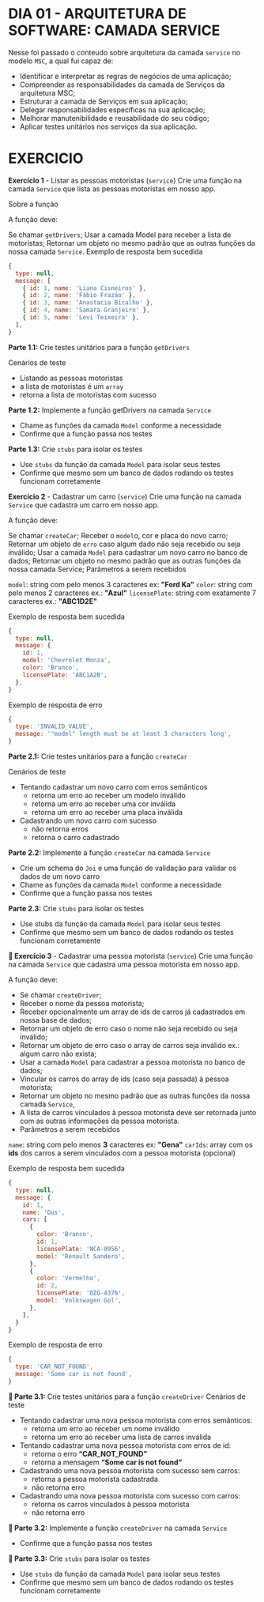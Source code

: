 # DIA 01 - ARQUITETURA DE SOFTWARE: CAMADA SERVICE

Nesse foi passado o conteudo sobre arquitetura da camada `service` no modelo `MSC`, a qual fui capaz de:

- Identificar e interpretar as regras de negócios de uma aplicação;
- Compreender as responsabilidades da camada de Serviços da arquitetura MSC;
- Estruturar a camada de Serviços em sua aplicação;
- Delegar responsabilidades específicas na sua aplicação;
- Melhorar manutenibilidade e reusabilidade do seu código;
- Aplicar testes unitários nos serviços da sua aplicação.

# EXERCICIO

**Exercício 1** - Listar as pessoas motoristas (`service`)
Crie uma função na camada `Service` que lista as pessoas motoristas em nosso app.

Sobre a função

A função deve:

Se chamar `getDrivers`;
Usar a camada Model para receber a lista de motoristas;
Retornar um objeto no mesmo padrão que as outras funções da nossa camada `Service`.
Exemplo de resposta bem sucedida

```js
{
  type: null,
  message: [
    { id: 1, name: 'Liana Cisneiros' },
    { id: 2, name: 'Fábio Frazão' },
    { id: 3, name: 'Anastacia Bicalho' },
    { id: 4, name: 'Samara Granjeiro' },
    { id: 5, name: 'Levi Teixeira' },
  ],
}
```

**Parte 1.1:** Crie testes unitários para a função `getDrivers`

Cenários de teste

- Listando as pessoas motoristas
- a lista de motoristas é um `array`
- retorna a lista de motoristas com sucesso

**Parte 1.2:** Implemente a função getDrivers na camada `Service`

- Chame as funções da camada `Model` conforme a necessidade
- Confirme que a função passa nos testes

**Parte 1.3:** Crie `stubs` para isolar os testes

- Use `stubs` da função da camada `Model` para isolar seus testes
- Confirme que mesmo sem um banco de dados rodando os testes funcionam corretamente

**Exercício 2** - Cadastrar um carro (`service`)
Crie uma função na camada `Service` que cadastra um carro em nosso app.

A função deve:

Se chamar `createCar`;
Receber o `model`o, cor e placa do novo carro;
Retornar um objeto de `erro` caso algum dado não seja recebido ou seja inválido;
Usar a camada `Model` para cadastrar um novo carro no banco de dados;
Retornar um objeto no mesmo padrão que as outras funções da nossa camada Service;
Parâmetros a serem recebidos

`model`: string com pelo menos 3 caracteres ex: **"Ford Ka"**
`color`: string com pelo menos 2 caracteres ex.: **"Azul"**
`licensePlate`: string com exatamente 7 caracteres ex.: **"ABC1D2E"**

Exemplo de resposta bem sucedida

```js
{
  type: null,
  message: {
    id: 1,
    model: 'Chevrolet Monza',
    color: 'Branco',
    licensePlate: 'ABC1A2B',
  },
}
```

Exemplo de resposta de erro

```js
{
  type: 'INVALID_VALUE',
  message: '"model" length must be at least 3 characters long',
}
```

**Parte 2.1:** Crie testes unitários para a função `createCar`

Cenários de teste

- Tentando cadastrar um novo carro com erros semânticos
  - retorna um erro ao receber um modelo inválido
  - retorna um erro ao receber uma cor inválida
  - retorna um erro ao receber uma placa inválida
- Cadastrando um novo carro com sucesso
  - não retorna erros
  - retorna o carro cadastrado

**Parte 2.2:** Implemente a função `createCar` na camada `Service`

- Crie um schema do `Joi` e uma função de validação para validar os dados de um novo carro
- Chame as funções da camada `Model` conforme a necessidade
- Confirme que a função passa nos testes

**Parte 2.3:** Crie `stubs` para isolar os testes

- Use stubs da função da camada `Model` para isolar seus testes
- Confirme que mesmo sem um banco de dados rodando os testes funcionam corretamente

**🚀 Exercício 3** - Cadastrar uma pessoa motorista (`service`)
Crie uma função na camada `Service` que cadastra uma pessoa motorista em nosso app.

A função deve:

- Se chamar `createDriver`;
- Receber o nome da pessoa motorista;
- Receber opcionalmente um array de ids de carros já cadastrados em nossa base de dados;
- Retornar um objeto de erro caso o nome não seja recebido ou seja inválido;
- Retornar um objeto de erro caso o array de carros seja inválido ex.: algum carro não exista;
- Usar a camada `Model` para cadastrar a pessoa motorista no banco de dados;
- Vincular os carros do array de ids (caso seja passada) à pessoa motorista;
- Retornar um objeto no mesmo padrão que as outras funções da nossa camada `Service`,
- A lista de carros vinculados à pessoa motorista deve ser retornada junto com as outras informações da pessoa motorista.
- Parâmetros a serem recebidos

`name`: string com pelo menos **3** caracteres ex: **"Gena"**
`carIds`: array com os **ids** dos carros a serem vinculados com a pessoa motorista (opcional)

Exemplo de resposta bem sucedida

```js
{
  type: null,
  message: {
    id: 1,
    name: 'Gus',
    cars: [
      {
        color: 'Branco',
        id: 1,
        licensePlate: 'NCA-0956',
        model: 'Renault Sandero',
      },
      {
        color: 'Vermelho',
        id: 2,
        licensePlate: 'DZG-4376',
        model: 'Volkswagen Gol',
      },
    ],
  }
}
```

Exemplo de resposta de erro

```js
{
  type: 'CAR_NOT_FOUND',
  message: 'Some car is not found',
}
```

**🚀 Parte 3.1:** Crie testes unitários para a função `createDriver`
Cenários de teste

- Tentando cadastrar uma nova pessoa motorista com erros semânticos:
  - retorna um erro ao receber um nome inválido
  - retorna um erro ao receber uma lista de carros inválida
- Tentando cadastrar uma nova pessoa motorista com erros de id:
  - retorna o erro **“CAR_NOT_FOUND”**
  - retorna a mensagem **“Some car is not found”**
- Cadastrando uma nova pessoa motorista com sucesso sem carros:
  - retorna a pessoa motorista cadastrada
  - não retorna erro
- Cadastrando uma nova pessoa motorista com sucesso com carros:
  - retorna os carros vinculados à pessoa motorista
  - não retorna erro

**🚀 Parte 3.2:** Implemente a função `createDriver` na camada `Service`

- Confirme que a função passa nos testes

**🚀 Parte 3.3:** Crie `stubs` para isolar os testes

- Use `stubs` da função da camada `Model` para isolar seus testes
- Confirme que mesmo sem um banco de dados rodando os testes funcionam corretamente